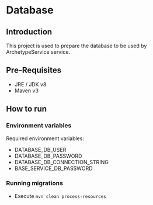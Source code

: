 # Database

## Introduction

This project is used to prepare the database to be used by ArchetypeService service.

## Pre-Requisites

- JRE / JDK v8
- Maven v3

## How to run

### Environment variables

Required environment variables:

- DATABASE_DB_USER
- DATABASE_DB_PASSWORD
- DATABASE_DB_CONNECTION_STRING
- BASE_SERVICE_DB_PASSWORD

### Running migrations

- Execute `mvn clean process-resources`
